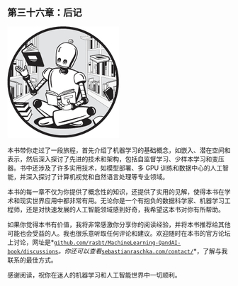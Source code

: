 ## 第三十六章：**后记**

![Image](img/common.jpg)

本书带你走过了一段旅程，首先介绍了机器学习的基础概念，如嵌入、潜在空间和表示，然后深入探讨了先进的技术和架构，包括自监督学习、少样本学习和变压器。书中还涉及了许多实用技术，如模型部署、多 GPU 训练和数据中心的人工智能，并深入探讨了计算机视觉和自然语言处理等专业领域。

本书的每一章不仅为你提供了概念性的知识，还提供了实用的见解，使得本书在学术和现实世界应用中都非常有用。无论你是一个有抱负的数据科学家、机器学习工程师，还是对快速发展的人工智能领域感到好奇，我希望这本书对你有所帮助。

如果你觉得本书有价值，我将非常感激你分享你的阅读经验，并将本书推荐给其他可能也会受益的人。我也很乐意听取任何评论和建议。欢迎随时在本书的官方论坛上讨论，网址是*[`github.com/rasbt/MachineLearning-QandAI-book/discussions`](https://github.com/rasbt/MachineLearning-QandAI-book/discussions)*。你还可以查看*[`sebastianraschka.com/contact/`](https://sebastianraschka.com/contact/)*，了解与我联系的最佳方式。

感谢阅读，祝你在迷人的机器学习和人工智能世界中一切顺利。
